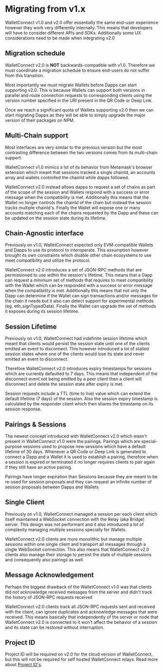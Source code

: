 # Migrating from v1.x

WalletConnect v1.0 and v2.0 offer essentially the same end-user experience however they work very differently internally. This means that developers will have to consider different APIs and SDKs. Additionally some UX considerations need to be made when integrating v2.0

## Migration schedule

WalletConnect v2.0 is **NOT** backwards-compatible with v1.0. Therefore we must coordinate a migration schedule to ensure end-users do not suffer from this transition.

Most importantly we must migrate Wallets before Dapps can start supporting v2.0. This is because Wallets can support both versions in parallel and route connection requests to corresponding clients using the version number specified in the URI present in the QR Code or Deep Link.

Once we reach a significant quota of Wallets supporting v2.0 then we can start migrating Dapps as they will be able to simply upgrade the major version of their packages on NPM.

## Multi-Chain support

Most interfaces are very similar to the previous version but the most contrasting difference between the two versions comes from its multi-chain support.

WalletConnect v1.0 mimics a lot of its behavior from Metamask's browser extension which meant that sessions tracked a single chainId, an accounts array and wallets controlled the chainId while dapps followed.

WalletConnect v2.0 instead allows dapps to request a set of chains as part of the scope of the session and Wallets respond with a success or error message when the compatibility is met. Additionally this means that the Wallet no longer controls the chainId of the chain but instead the session tracks multiple chainId's. Finally the Wallet will expose one or many accounts matching each of the chains requested by the Dapp and these can be updated on the session state during its lifetime.

## Chain-Agnostic interface

Previously on v1.0, WalletConnect expected only EVM-compatible Wallets and Dapps to use its protocol to interoperate. This assumption however brought its own constraints which disable other chain ecosystems to use meet compatibility and utilize the protocol.

WalletConnect v2.0 introduces a set of JSON-RPC methods that are permissioned to use within the session's lifetime. This means that a Dapp can request a minimum set of methods that requires to meet compatibility with the Wallet which can be responded with a success or error message when the compatibility is met. Additionally this means that not only the Dapp can determine if the Wallet can sign transactions and/or messages for the chain it needs but it also can detect support for experimental methods (eg. eth_signTypedData). Finally the Wallet can upgrade the set of methods it exposes during its session lifetime.

## Session Lifetime

Previously on v1.0, WalletConnect had indefinite session lifetime which meant that clients would persist the session state until one of the clients emitted an event to disconnect. This however introduced a lot of stalled session states where one of the clients would lose its state and never emitted an event to disconnect.

Therefore WalletConnect v2.0 introduces expiry timestamps for sessions which are currently defaulted to 7 days. This means that independent of the disconnect event not being emitted by a peer client then a client will disconnect and delete the session state after expiry is met.

Session requests include a TTL (time to live) value which can extend the default lifetime (7 days) of the session. Also the session expiry timestamp is calculated by the responder client which then shares the timestamp on its session response.

## Pairings & Sessions

The newest concept introduced with WalletConnect v2.0 which wasn't present in WalletConnect v1.0 were the pairings. Pairings which are special-purpose sessions used to propose new sessions which have a default lifetime of 30 days. Whenever a QR Code or Deep Link is generated to connect a Dapp and a Wallet it is used to establish a pairing, therefore when a session is expired or terminated it no longer requires clients to pair again if they still have an active pairing.

Pairings have longer expiration than Sessions because they are meant to be re-used for session proposals and they can request an infinite number of session proposals between Dapps and Wallets

## Single Client

Previously on v1.0, WalletConnect managed a session per each client which itself maintained a WebSocket connection with the Relay (aka Bridge) server. This design was not performant and it also introduced a lot of complexity managing multiple sessions specially for Wallets.

WalletConnect v2.0 clients are more monolithic but manage multiple sessions within one single client and transport all messages through a single WebSocket connection. This also means that WalletConnect v2.0 clients also manage their storage to persist the state of multiple sessions and consequently also pairings as well.

## Message Acknowledgement

Perhaps the biggest drawback of the WalletConnect v1.0 was that clients did not acknowledge received messages from the server and didn't track the history of JSON-RPC requests received

WalletConnect v2.0 clients track all JSON-RPC requests sent and received with the client, can ignore duplicates and acknowledge messages that were received. This means basically that independently of the server or node that WalletConnect v2.0 is connected to it won't affect the behavior of a session and its state can be restored without interruption.

## Project ID

Project ID will be required on v2.0 for the cloud version of WalletConnect, but this will not be required for self hosted WalletConnect relays. Read more about [Project ID's](../cloud/relay.md).
